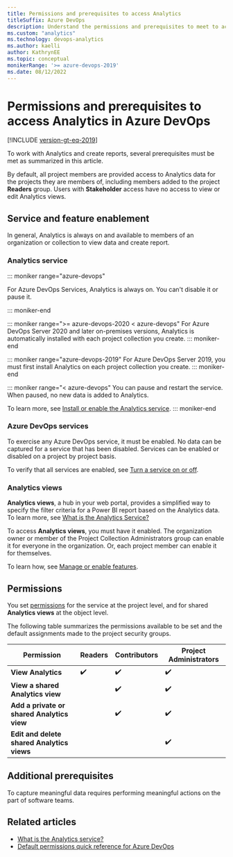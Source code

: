 ```yaml
---
title: Permissions and prerequisites to access Analytics
titleSuffix: Azure DevOps  
description: Understand the permissions and prerequisites to meet to access and generate reports with Analytics .
ms.custom: "analytics" 
ms.technology: devops-analytics
ms.author: kaelli
author: KathrynEE
ms.topic: conceptual
monikerRange: '>= azure-devops-2019'
ms.date: 08/12/2022
---
```


# Permissions and prerequisites to access Analytics in Azure DevOps

[!INCLUDE [version-gt-eq-2019](../../includes/version-gt-eq-2019.md)]
 
To work with Analytics and create reports, several prerequisites must be met as summarized in this article. 

By default, all project members are provided access to Analytics data for the projects they are members of, including members added to the project **Readers** group.  Users with **Stakeholder** access have no access to view or edit Analytics views.

## Service and feature enablement  

In general, Analytics is always on and available to members of an organization or collection to view data and create report. 

### Analytics service

::: moniker range="azure-devops"

For Azure DevOps Services, Analytics is always on. You can't disable it or pause it.  

::: moniker-end

::: moniker range=">= azure-devops-2020 < azure-devops" 
For Azure DevOps Server 2020 and later on-premises versions, Analytics is automatically installed with each project collection you create. 
::: moniker-end


::: moniker range="azure-devops-2019" 
For Azure DevOps Server 2019, you must first install Analytics on each project collection you create. 
::: moniker-end

::: moniker range="< azure-devops" 
You can pause and restart the service. When paused, no new data is added to Analytics. 

To learn more, see [Install or enable the Analytics service](../dashboards/analytics-extension.md).
::: moniker-end


### Azure DevOps services 

To exercise any Azure DevOps service, it must be enabled. No data can be captured for a service that has been disabled. Services can be enabled or disabled on a project by project basis. 

To verify that all services are enabled, see [Turn a service on or off](../../organizations/settings/set-services.md).


### Analytics views 

**Analytics views**, a hub in your web portal, provides a simplified way to specify the filter criteria for a Power BI report based on the Analytics data.  To learn more, see [What is the Analytics Service?](../powerbi/what-are-analytics-views.md) 

To access **Analytics views**, you must have it enabled. The organization owner or member of the Project Collection Administrators group can enable it for everyone in the organization. Or, each project member can enable it for themselves. 

To learn how, see [Manage or enable features](../../project/navigation/preview-features.md).


## Permissions

You set [permissions](../../report/powerbi/analytics-security.md) for the service at the project level, and for shared **Analytics views** at the object level. 

The following table summarizes the permissions available to be set and the default assignments made to the project security groups. 


|Permission|  Readers |  Contributors    |Project Administrators| 
|----------|----------|------------------|-------------------|  
|**View Analytics** |✔️|✔️|✔️|  
|**View a shared Analytics view** | |✔️|✔️|  
|**Add a private or shared Analytics view**  | |✔️|✔️|  
|**Edit and delete shared Analytics views**  | | |✔️|  
 

## Additional prerequisites 

To capture meaningful data requires performing meaningful actions on the part of software teams. 

<!--- Say more 
Make some info about rate limiting and best practices--> 

## Related articles

- [What is the Analytics service?](../powerbi/what-is-analytics.md)
- [Default permissions quick reference for Azure DevOps](../../organizations/security/permissions-access.md)

 


